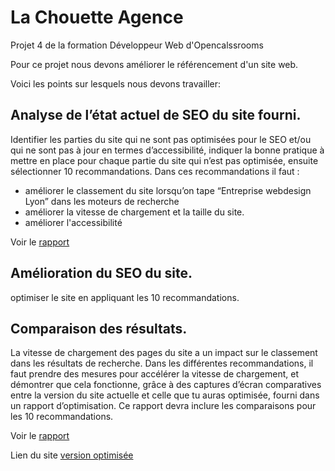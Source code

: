 # La Chouette Agence
Projet 4 de la formation Développeur Web d'Opencalssrooms

Pour ce projet nous devons améliorer le référencement d'un site web.

Voici les points sur lesquels nous devons travailler:

## Analyse de l’état actuel de SEO du site fourni.
Identifier les parties du site qui ne sont pas optimisées pour le SEO et/ou qui ne sont pas à jour en termes d’accessibilité,
indiquer la bonne pratique à mettre en place pour chaque partie du site qui n’est pas optimisée, ensuite sélectionner 10 recommandations.
Dans ces recommandations il faut :
* améliorer le classement du site lorsqu’on tape “Entreprise webdesign Lyon” dans les moteurs de recherche
* améliorer la vitesse de chargement et la taille du site.
* améliorer l'accessibilité

Voir le [rapport](./rapport_analyse.pdf)

## Amélioration du SEO du site.
optimiser le site en appliquant les 10 recommandations.

## Comparaison des résultats.
La vitesse de chargement des pages du site a un impact sur le classement dans les résultats de recherche. 
Dans les différentes recommandations, il faut prendre des mesures pour accélérer la vitesse de chargement,
et démontrer que cela fonctionne, grâce à des captures d’écran comparatives entre la version du site actuelle
et celle que tu auras optimisée, fourni dans un rapport d’optimisation.
Ce rapport devra inclure les comparaisons pour les 10 recommandations.
 
Voir le [rapport](./rapport_optimisation.pdf)
 
Lien du site [version optimisée](https://romlabo.github.io/Openclassroom_LaChouetteAgence/) 
